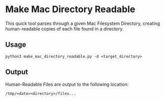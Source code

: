 # Make Mac Directory Readable
This quick tool parses through a given Mac Filesystem Directory, creating human-readable copies of each file found in a directory.

## Usage
`python3 make_mac_directory_readable.py -d <target_directory>`

## Output
Human-Readable Files are output to the following location:

```/tmp/<date><directory>/files...```
